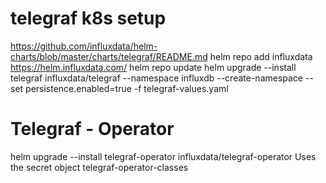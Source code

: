 # telegraf k8s setup
https://github.com/influxdata/helm-charts/blob/master/charts/telegraf/README.md
helm repo add influxdata https://helm.influxdata.com/
helm repo update
helm upgrade --install telegraf influxdata/telegraf --namespace influxdb --create-namespace --set persistence.enabled=true -f telegraf-values.yaml

# Telegraf - Operator
helm upgrade --install telegraf-operator influxdata/telegraf-operator
Uses the secret object telegraf-operator-classes

